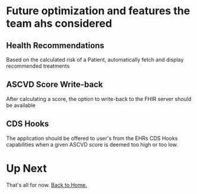 # Future optimization and features the team ahs considered

## Health Recommendations

Based on the calculated risk of a Patient, automatically fetch and display recommended treatments

## ASCVD Score Write-back

After calculating a score, the option to write-back to the FHIR server should be available

## CDS Hooks

The application should be offered to user's from the EHRs CDS Hooks capabilities when a given ASCVD score is deemed too high or too low.

# Up Next

That's all for now. [Back to Home.](./INDEX.md)
